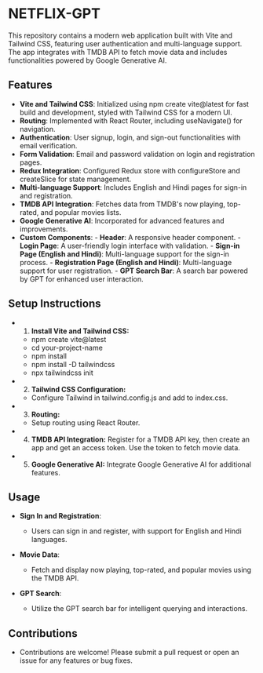 # NETFLIX-GPT
This repository contains a modern web application built with Vite and Tailwind CSS, featuring user authentication and multi-language support. The app integrates with TMDB API to fetch movie data and includes functionalities powered by Google Generative AI.

## Features
  - **Vite and Tailwind CSS**: Initialized using npm create vite@latest for fast build and development, styled with Tailwind CSS for a modern UI.
  - **Routing**: Implemented with React Router, including useNavigate() for navigation.
  - **Authentication**: User signup, login, and sign-out functionalities with email verification.
  - **Form Validation**: Email and password validation on login and registration pages.
  - **Redux Integration**: Configured Redux store with configureStore and createSlice for state management.
  - **Multi-language Support**: Includes English and Hindi pages for sign-in and registration.
  - **TMDB API Integration**: Fetches data from TMDB's now playing, top-rated, and popular movies lists.
  - **Google Generative AI**: Incorporated for advanced features and improvements.
  - **Custom Components**:
          - **Header**: A responsive header component.
          - **Login Page**: A user-friendly login interface with validation.
          - **Sign-in Page (English and Hindi)**: Multi-language support for the sign-in process.
          - **Registration Page (English and Hindi)**: Multi-language support for user registration.
          - **GPT Search Bar**: A search bar powered by GPT for enhanced user interaction.
          
## Setup Instructions
  - 1. **Install Vite and Tailwind CSS:**

     - npm create vite@latest
     - cd your-project-name
     - npm install
     - npm install -D tailwindcss
     - npx tailwindcss init
     
  - 2. **Tailwind CSS Configuration:**
     - Configure Tailwind in tailwind.config.js and add to index.css.

  - 3. **Routing:**
    - Setup routing using React Router.

  - 4. **TMDB API Integration:**
Register for a TMDB API key, then create an app and get an access token. Use the token to fetch movie data.

  - 5. **Google Generative AI:**
Integrate Google Generative AI for additional features.

## Usage
   - **Sign In and Registration**:
       - Users can sign in and register, with support for English and Hindi languages.

   - **Movie Data**:
       - Fetch and display now playing, top-rated, and popular movies using the TMDB API.

   - **GPT Search**:
       - Utilize the GPT search bar for intelligent querying and interactions.

## Contributions
   - Contributions are welcome! Please submit a pull request or open an issue for any features or bug fixes.